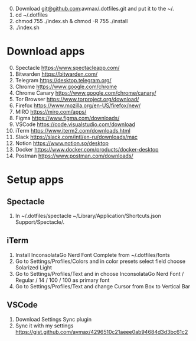 0. Download git@github.com:avmax/.dotfiles.git and put it to the ~/.
1. cd ~/.dotfiles
2. chmod 755 ./index.sh & chmod -R 755 ./install
3. ./index.sh

# Download apps
0. Spectacle https://www.spectacleapp.com/
1. Bitwarden https://bitwarden.com/
2. Telegram https://desktop.telegram.org/
3. Chrome https://www.google.com/chrome
4. Chrome Canary https://www.google.com/chrome/canary/
5. Tor Browser https://www.torproject.org/download/
6. Firefox https://www.mozilla.org/en-US/firefox/new/
7. MIRO https://miro.com/apps/
8. Figma https://www.figma.com/downloads/
9. VSCode https://code.visualstudio.com/download
10. iTerm https://www.iterm2.com/downloads.html
11. Slack https://slack.com/intl/en-ru/downloads/mac
12. Notion https://www.notion.so/desktop
13. Docker https://www.docker.com/products/docker-desktop
14. Postman https://www.postman.com/downloads/

# Setup apps
## Spectacle
1. ln ~/.dotfiles/spectacle ~/Library/Application/Shortcuts.json Support/Spectacle/.

## iTerm
1. Install InconsolataGo Nerd Font Complete from ~/.dotfiles/fonts
2. Go to Settings/Profiles/Colors and in color presets select field choose Solarized Light
3. Go to Settings/Profiles/Text and in choose InconsolataGo Nerd Font / Regular / 14 / 100 / 100 as primary font
4. Go to Settings/Profiles/Text and change Cursor from Box to Vertical Bar

## VSCode
1. Download Settings Sync plugin
2. Sync it with my settings https://gist.github.com/avmax/4296510c21aeee0ab94684d3d3bc61c2
